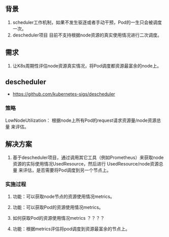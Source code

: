 ## 背景
1. scheduler工作机制，如果不发生驱逐或者手动干预，Pod的一生只会被调度一次。
2. descheduler项目 目前不支持根据node资源的真实使用情况进行二次调度。

## 需求
1. 让K8s周期性评估node资源真实情况，将Pod调度都资源最富余的node上。

## descheduler
- https://github.com/kubernetes-sigs/descheduler
### 策略
LowNodeUtilization： 根据node上所有Pod的request请求资源量/node资源总量 来评估。

## 解决方案

1. 基于descheduler项目，通过调用其它工具（例如Prometheus）来获取node资源的实际使用情况UsedResource，然后进行 UsedResource/node资源总量 来评估，是否需要将Pod调度到另一个节点上。

### 实施过程
1. 功能：可以获取node节点的资源使用情况metrics。 
2. 功能：可以获取Pod的资源使用情况metrics。 

3. 如何获取Pod的资源使用情况metrics ？？？？

3. 功能：根据metrics评估将pod调度到资源最富余的节点上。 
